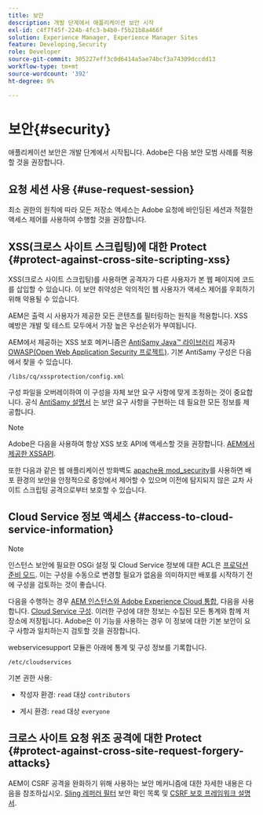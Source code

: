 ```yaml
---
title: 보안
description: 개발 단계에서 애플리케이션 보안 시작
exl-id: c4f7f45f-224b-4fc3-b4b0-f5b21b8a466f
solution: Experience Manager, Experience Manager Sites
feature: Developing,Security
role: Developer
source-git-commit: 305227eff3c0d6414a5ae74bcf3a74309dccdd13
workflow-type: tm+mt
source-wordcount: '392'
ht-degree: 0%

---
```


# 보안{#security}

애플리케이션 보안은 개발 단계에서 시작됩니다. Adobe은 다음 보안 모범 사례를 적용할 것을 권장합니다.

## 요청 세션 사용 {#use-request-session}

최소 권한의 원칙에 따라 모든 저장소 액세스는 Adobe 요청에 바인딩된 세션과 적절한 액세스 제어를 사용하여 수행할 것을 권장합니다.

## XSS(크로스 사이트 스크립팅)에 대한 Protect {#protect-against-cross-site-scripting-xss}

XSS(크로스 사이트 스크립팅)를 사용하면 공격자가 다른 사용자가 본 웹 페이지에 코드를 삽입할 수 있습니다. 이 보안 취약성은 악의적인 웹 사용자가 액세스 제어를 우회하기 위해 악용될 수 있습니다.

AEM은 출력 시 사용자가 제공한 모든 콘텐츠를 필터링하는 원칙을 적용합니다. XSS 예방은 개발 및 테스트 모두에서 가장 높은 우선순위가 부여됩니다.

AEM에서 제공하는 XSS 보호 메커니즘은 [AntiSamy Java™ 라이브러리](https://wiki.owasp.org/index.php/Category:OWASP_AntiSamy_Project) 제공자 [OWASP(Open Web Application Security 프로젝트)](https://owasp.org/). 기본 AntiSamy 구성은 다음에서 찾을 수 있습니다.

`/libs/cq/xssprotection/config.xml`

구성 파일을 오버레이하여 이 구성을 자체 보안 요구 사항에 맞게 조정하는 것이 중요합니다. 공식 [AntiSamy 설명서](https://wiki.owasp.org/index.php/Category:OWASP_AntiSamy_Project) 는 보안 요구 사항을 구현하는 데 필요한 모든 정보를 제공합니다.

>[!NOTE]
>
>Adobe은 다음을 사용하여 항상 XSS 보호 API에 액세스할 것을 권장합니다. [AEM에서 제공한 XSSAPI](https://developer.adobe.com/experience-manager/reference-materials/6-5/javadoc/com/adobe/granite/xss/XSSAPI.html).

또한 다음과 같은 웹 애플리케이션 방화벽도 [apache용 mod_security](https://www.modsecurity.org)를 사용하면 배포 환경의 보안을 안정적으로 중앙에서 제어할 수 있으며 이전에 탐지되지 않은 교차 사이트 스크립팅 공격으로부터 보호할 수 있습니다.

## Cloud Service 정보 액세스 {#access-to-cloud-service-information}

>[!NOTE]
>
>인스턴스 보안에 필요한 OSGi 설정 및 Cloud Service 정보에 대한 ACL은 [프로덕션 준비 모드](/help/sites-administering/production-ready.md). 이는 구성을 수동으로 변경할 필요가 없음을 의미하지만 배포를 시작하기 전에 구성을 검토하는 것이 좋습니다.

다음을 수행하는 경우 [AEM 인스턴스와 Adobe Experience Cloud 통합](/help/sites-administering/marketing-cloud.md), 다음을 사용합니다. [Cloud Service 구성](/help/sites-developing/extending-cloud-config.md). 이러한 구성에 대한 정보는 수집된 모든 통계와 함께 저장소에 저장됩니다. Adobe은 이 기능을 사용하는 경우 이 정보에 대한 기본 보안이 요구 사항과 일치하는지 검토할 것을 권장합니다.

webservicesupport 모듈은 아래에 통계 및 구성 정보를 기록합니다.

`/etc/cloudservices`

기본 권한 사용:

* 작성자 환경: `read` 대상 `contributors`

* 게시 환경: `read` 대상 `everyone`

## 크로스 사이트 요청 위조 공격에 대한 Protect {#protect-against-cross-site-request-forgery-attacks}

AEM이 CSRF 공격을 완화하기 위해 사용하는 보안 메커니즘에 대한 자세한 내용은 다음을 참조하십시오. [Sling 레퍼러 필터](/help/sites-administering/security-checklist.md#protect-against-cross-site-request-forgery) 보안 확인 목록 및 [CSRF 보호 프레임워크 설명서](/help/sites-developing/csrf-protection.md).
